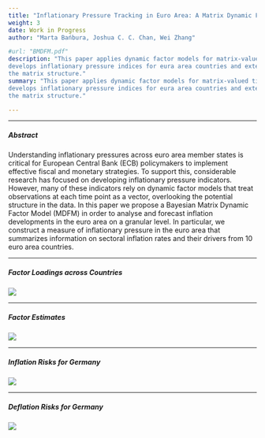 ```yaml
---
title: "Inflationary Pressure Tracking in Euro Area: A Matrix Dynamic Factor Approach with Missing Data Resolution"
weight: 3
date: Work in Progress
author: "Marta Bańbura, Joshua C. C. Chan, Wei Zhang"

#url: "BMDFM.pdf"
description: "This paper applies dynamic factor models for matrix-valued time series on euro area inflation panel and 
develops inflationary pressure indices for eura area countries and extend the model to estimate missing data employing 
the matrix structure."
summary: "This paper applies dynamic factor models for matrix-valued time series on euro area inflation panel and 
develops inflationary pressure indices for eura area countries and extend the model to estimate missing data employing 
the matrix structure."

---
```



[//]: # ()

---

##### Abstract

Understanding inflationary pressures across euro area member states is critical for European Central Bank (ECB) policymakers to implement effective fiscal and monetary strategies. To support this, considerable research has focused on developing inflationary pressure indicators. However, many of these indicators rely on dynamic factor models that treat observations at each time point as a vector, overlooking the potential structure in the data. In this paper we propose a Bayesian Matrix Dynamic Factor Model (MDFM) in order to analyse and forecast inflation developments in the euro area on a granular level. In particular, we construct a measure of inflationary pressure in the euro area that summarizes information on sectoral inflation rates and their drivers from 10 euro area countries.
<br />  

---

##### Factor Loadings across Countries

![](/A_mean.png)

---

##### Factor Estimates
![](/F_estimates.png)

---

##### Inflation Risks for Germany
![](/DE_inflationrisk_MDFM_p1_1_p2_3.png)

---

##### Deflation Risks for Germany
![](/DE_deflationrisk_MDFM_p1_1_p2_3.png)
